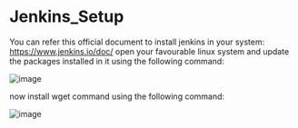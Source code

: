 # Jenkins_Setup

You can refer this official document to install jenkins in your system: https://www.jenkins.io/doc/
open your favourable linux system and update the packages installed in it
using the following command:

![image](https://user-images.githubusercontent.com/64470404/117784692-720da200-b261-11eb-9b7c-777874a59ed1.png)

now install wget command using the following command:

![image](https://user-images.githubusercontent.com/64470404/117784892-a5503100-b261-11eb-9b8f-3dfadef0ea79.png)

